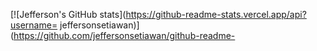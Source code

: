 [![Jefferson's GitHub stats](https://github-readme-stats.vercel.app/api?username= jeffersonsetiawan)](https://github.com/jeffersonsetiawan/github-readme-
